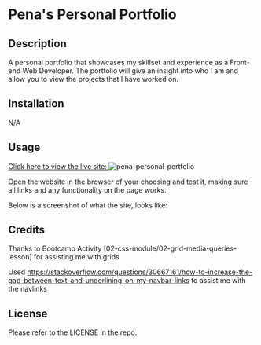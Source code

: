 # Pena's Personal Portfolio

## Description
A personal portfolio that showcases my skillset and experience as a Front-end Web Developer. The portfolio will give an insight into who I am and allow you to view the projects that I have worked on.

## Installation
N/A

## Usage
[Click here to view the live site: ](https://wpena.github.io/pena-personal-portfolio/) 
![pena-personal-portfolio](https://github.com/wpena/pena-personal-portfolio/assets/38634790/45e8ac41-b974-4d93-bb39-d34d6301433c)

Open the website in the browser of your choosing and test it, making sure all links and any functionality on the page works.

Below is a screenshot of what the site, looks like:


## Credits
Thanks to Bootcamp Activity [02-css-module/02-grid-media-queries-lesson] for assisting me with grids

Used https://stackoverflow.com/questions/30667161/how-to-increase-the-gap-between-text-and-underlining-on-my-navbar-links to assist me with the navlinks

## License
Please refer to the LICENSE in the repo.
